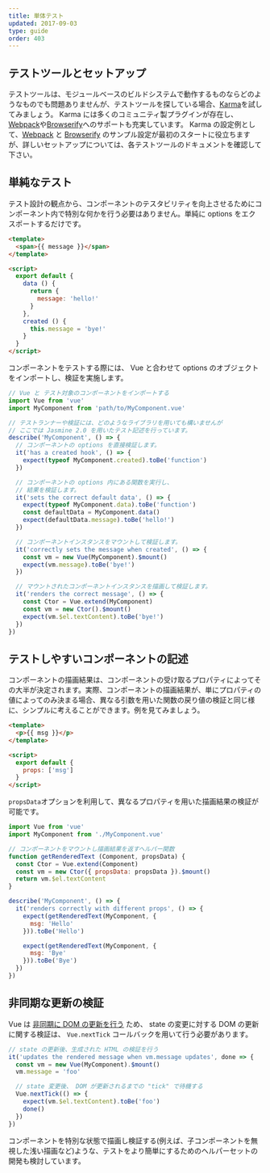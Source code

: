 ```yaml
---
title: 単体テスト
updated: 2017-09-03
type: guide
order: 403
---
```


## テストツールとセットアップ

テストツールは、モジュールベースのビルドシステムで動作するものならどのようなものでも問題ありませんが、テストツールを探している場合、[Karma](http://karma-runner.github.io)を試してみましょう。 Karma には多くのコミュニティ製プラグインが存在し、[Webpack](https://github.com/webpack/karma-webpack)や[Browserify](https://github.com/Nikku/karma-browserify)へのサポートも充実しています。 Karma の設定例として、[Webpack](https://github.com/vuejs-templates/webpack/blob/master/template/test/unit/karma.conf.js) と [Browserify](https://github.com/vuejs-templates/browserify/blob/master/template/karma.conf.js) のサンプル設定が最初のスタートに役立ちますが、詳しいセットアップについては、各テストツールのドキュメントを確認して下さい。

## 単純なテスト

テスト設計の観点から、コンポーネントのテスタビリティを向上させるためにコンポーネント内で特別な何かを行う必要はありません。単純に options をエクスポートするだけです。

``` html
<template>
  <span>{{ message }}</span>
</template>

<script>
  export default {
    data () {
      return {
        message: 'hello!'
      }
    },
    created () {
      this.message = 'bye!'
    }
  }
</script>
```

コンポーネントをテストする際には、 Vue と合わせて options のオブジェクトをインポートし、検証を実施します。

``` js
// Vue と テスト対象のコンポーネントをインポートする
import Vue from 'vue'
import MyComponent from 'path/to/MyComponent.vue'

// テストランナーや検証には、どのようなライブラリを用いても構いませんが
// ここでは Jasmine 2.0 を用いたテスト記述を行っています。
describe('MyComponent', () => {
  // コンポーネントの options を直接検証します。
  it('has a created hook', () => {
    expect(typeof MyComponent.created).toBe('function')
  })

  // コンポーネントの options 内にある関数を実行し、
  // 結果を検証します。
  it('sets the correct default data', () => {
    expect(typeof MyComponent.data).toBe('function')
    const defaultData = MyComponent.data()
    expect(defaultData.message).toBe('hello!')
  })

  // コンポーネントインスタンスをマウントして検証します。
  it('correctly sets the message when created', () => {
    const vm = new Vue(MyComponent).$mount()
    expect(vm.message).toBe('bye!')
  })

  // マウントされたコンポーネントインスタンスを描画して検証します。
  it('renders the correct message', () => {
    const Ctor = Vue.extend(MyComponent)
    const vm = new Ctor().$mount()
    expect(vm.$el.textContent).toBe('bye!')
  })
})
```

## テストしやすいコンポーネントの記述

コンポーネントの描画結果は、コンポーネントの受け取るプロパティによってその大半が決定されます。実際、コンポーネントの描画結果が、単にプロパティの値によってのみ決まる場合、異なる引数を用いた関数の戻り値の検証と同じ様に、シンプルに考えることができます。例を見てみましょう。

``` html
<template>
  <p>{{ msg }}</p>
</template>

<script>
  export default {
    props: ['msg']
  }
</script>
```

`propsData`オプションを利用して、異なるプロパティを用いた描画結果の検証が可能です。

``` js
import Vue from 'vue'
import MyComponent from './MyComponent.vue'

// コンポーネントをマウントし描画結果を返すヘルパー関数
function getRenderedText (Component, propsData) {
  const Ctor = Vue.extend(Component)
  const vm = new Ctor({ propsData: propsData }).$mount()
  return vm.$el.textContent
}

describe('MyComponent', () => {
  it('renders correctly with different props', () => {
    expect(getRenderedText(MyComponent, {
      msg: 'Hello'
    })).toBe('Hello')

    expect(getRenderedText(MyComponent, {
      msg: 'Bye'
    })).toBe('Bye')
  })
})
```

## 非同期な更新の検証

Vue は [非同期に DOM の更新を行う](reactivity.html#Async-Update-Queue) ため、 state の変更に対する DOM の更新に関する検証は、 `Vue.nextTick` コールバックを用いて行う必要があります。

``` js
// state の更新後、生成された HTML の検証を行う
it('updates the rendered message when vm.message updates', done => {
  const vm = new Vue(MyComponent).$mount()
  vm.message = 'foo'

  // state 変更後、 DOM が更新されるまでの "tick" で待機する
  Vue.nextTick(() => {
    expect(vm.$el.textContent).toBe('foo')
    done()
  })
})
```

コンポーネントを特別な状態で描画し検証する(例えば、子コンポーネントを無視した浅い描画など)ような、テストをより簡単にするためのヘルパーセットの開発も検討しています。
